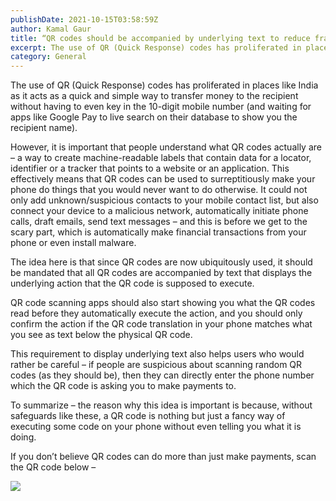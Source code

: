 ```yaml
---
publishDate: 2021-10-15T03:58:59Z
author: Kamal Gaur
title: “QR codes should be accompanied by underlying text to reduce fraud” 
excerpt: The use of QR (Quick Response) codes has proliferated in places like India as it acts as a quick and simple way to transfer money… 
category: General
---
```


The use of QR (Quick Response) codes has proliferated in places like India as it acts as a quick and simple way to transfer money to the recipient without having to even key in the 10-digit mobile number (and waiting for apps like Google Pay to live search on their database to show you the recipient name).

However, it is important that people understand what QR codes actually are – a way to create machine-readable labels that contain data for a locator, identifier or a tracker that points to a website or an application. This effectively means that QR codes can be used to surreptitiously make your phone do things that you would never want to do otherwise. It could not only add unknown/suspicious contacts to your mobile contact list, but also connect your device to a malicious network, automatically initiate phone calls, draft emails, send text messages – and this is before we get to the scary part, which is automatically make financial transactions from your phone or even install malware.

The idea here is that since QR codes are now ubiquitously used, it should be mandated that all QR codes are accompanied by text that displays the underlying action that the QR code is supposed to execute.

QR code scanning apps should also start showing you what the QR codes read before they automatically execute the action, and you should only confirm the action if the QR code translation in your phone matches what you see as text below the physical QR code.

This requirement to display underlying text also helps users who would rather be careful – if people are suspicious about scanning random QR codes (as they should be), then they can directly enter the phone number which the QR code is asking you to make payments to.

To summarize – the reason why this idea is important is because, without safeguards like these, a QR code is nothing but just a fancy way of executing some code on your phone without even telling you what it is doing.

If you don’t believe QR codes can do more than just make payments, scan the QR code below –

[![](https://kamalgaur.com/wp-content/uploads/2021/12/KamalGaur_Contact_QR.png)](https://kamalgaur.com/wp-content/uploads/2021/12/KamalGaur%5FContact%5FQR.png)
